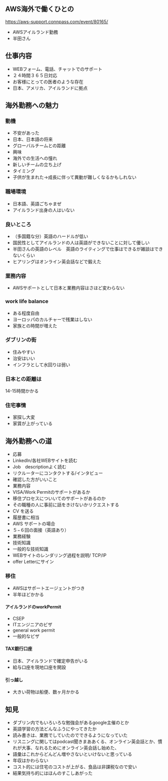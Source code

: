 ## AWS海外で働くひとの
https://aws-support.connpass.com/event/80165/
- AWSアイルランド勤務
- 半田さん
## 仕事内容
- WEBフォーム、電話、チャットでのサポート
- ２４時間３６５日対応
- お客様にとっての医者のような存在
- 日本、アメリカ、アイルランドに拠点
## 海外勤務への魅力
### 動機
- 不安があった
 - 日本、日本語の将来
 - グローバルチームとの距離
- 興味
 - 海外での生活への憧れ
 - 新しいチームの立ち上げ
- タイミング
 - 子供が生まれた→成長に伴って異動が難しくなるかもしれない
### 職場環境
- 日本語、英語ごちゃまぜ
- アイルランド出身の人はいない
### 良いところ
- （多国籍な分）英語のハードルが低い
- 国民性としてアイルランドの人は英語ができないことに対して優しい
- 半田さんの英語のレベル　英語のライティングで仕事はできるが雑談はできないくらい
 - ヒアリングはオンライン英会話などで鍛えた
### 業務内容
- AWSサポートとして日本と業務内容はさほど変わらない
### work life balance
- ある程度自由
- ヨーロッパのカルチャーで残業はしない
- 家族との時間が増えた

### ダブリンの街
- 住みやすい
- 治安はいい
- インフラとして水回りは弱い
### 日本との距離は
14-15時間かかる
### 住宅事情
- 家探し大変
- 家賃が上がっている

## 海外勤務への道
- 応募
 - LinkedIn/各社WEBサイトを読む
 - Job　descriptionよく読む
- リクルーターにコンタクトする/インタビュー
 - 確認した方がいいこと
  - 業務内容
  - VISA/Work Permitのサポートがあるか
  - 移住プロセスについいてのサポートがあるのか
  - その職種の人に事前に話をきけないかリクエストする
 - CV を送る
  - 履歴書に相当
 - AWS サポートの場合
  - ５−６回の面接（英語あり）
  - 業務経験
  - 技術知識
   - 一般的な技術知識
   - WEBサイトのレンダリング過程を説明/ TCP/IP
- offer Letterにサイン

### 移住
- AWSはサポートエージェントがつき
- 半年ほどかかる
#### アイルランドのworkPermit
- CSEP
 - ITエンジニアのビザ
- general work permit
 - 一般的なビザ
#### TAX銀行口座
- 日本、アイルランドで確定申告がいる
- 給与口座を現地口座を開設
#### 引っ越し
- 大きい荷物は船便、数ヶ月かかる
## 知見
- ダブリン内でもいろいろな勉強会があるgoogle主催のとか
- 英語学習の方法どんなふうにやってきたか
 - 読み書きは、業務でしていたのでできるようになっていた
 - リスニングに関してはpodcast聞きまああくる、オンライン英会話とか、慣れが大事、なれるためにオンライン英会話し始めた、
  - 語彙はこれからどんどん増やさないといけないと思っている
- 年収はかわらない
 - コスト的には住宅のコストが上がる、食品は非課税なので安い
 - 結果気持ち的にはほんのすこしあがった
